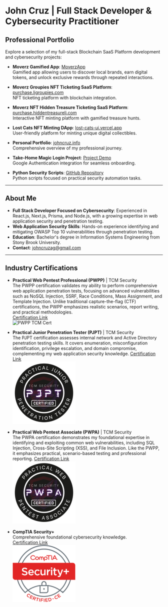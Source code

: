 # John Cruz | Full Stack Developer & Cybersecurity Practitioner

## Professional Portfolio

Explore a selection of my full-stack Blockchain SaaS Platform development and cybersecurity projects:

- **Moverz Gamified App**: [MoverzApp](https://www.moverzapp.com/)  
  Gamified app allowing users to discover local brands, earn digital tokens, and unlock exclusive rewards through repeated interactions.
  
- **Moverz Groupies NFT Ticketing SaaS Platform**: [purchase.ligroupies.com](https://purchase.ligroupies.com/)  
  NFT ticketing platform with blockchain integration.

- **Moverz NFT Hidden Treasure Ticketing SaaS Platform**: [purchase.hiddentreasureli.com](https://purchase.hiddentreasureli.com/)  
  Interactive NFT minting platform with gamified treasure hunts.
  
- **Lost Cats NFT Minting DApp**: [lost-cats-ui.vercel.app](https://lost-cats-ui.vercel.app/)  
  User-friendly platform for minting unique digital collectibles.

- **Personal Portfolio**: [johncruz.info](https://www.johncruz.info/)  
  Comprehensive overview of my professional journey.

- **Take-Home Magic Login Project**: [Project Demo](https://vercel.com/johncruzaggmailcoms-projects/take-home-debug/7dKJs7RespUj9muNNkCjEfMMRpZw)  
  Google Authentication integration for seamless onboarding.

- **Python Security Scripts**: [GitHub Repository](https://github.com/jocruz/PySecScripts)  
  Python scripts focused on practical security automation tasks.

---

## About Me
- **Full Stack Developer Focused on Cybersecurity**: Experienced in React.js, Next.js, Prisma, and Node.js, with a growing expertise in web application security and penetration testing.
- **Web Application Security Skills**: Hands-on experience identifying and mitigating OWASP Top 10 vulnerabilities through penetration testing.
- **Education**: Bachelor's degree in Information Systems Engineering from Stony Brook University.
- **Contact**: [johncruzag@gmail.com](mailto:johncruzag@gmail.com)

---


## Industry Certifications
- **Practical Web Pentest Professional (PWPP)** | TCM Security  
  The PWPP certification validates my ability to perform comprehensive web application penetration tests, focusing on advanced vulnerabilities such as NoSQL Injection, SSRF, Race Conditions,  Mass Assignment, and Template Injection. Unlike traditional capture-the-flag (CTF) certifications, the PWPP emphasizes realistic scenarios, report writing, and practical methodologies.  
  [Certification Link](https://certified.tcm-sec.com/d7737546-ac9c-4066-83f1-fac586877f9d)  
  <img src="https://github.com/user-attachments/assets/855d9b59-7b9c-4608-a10d-8175c8017bcf" alt="PWPP TCM Cert" width="200"/>
  
- **Practical Junior Penetration Tester (PJPT)** | TCM Security  
  The PJPT certification assesses internal network and Active Directory penetration testing skills. It covers enumeration, misconfiguration identification, privilege escalation, and domain compromise, complementing my web application security knowledge.
  [Certification Link](https://certified.tcm-sec.com/006bf430-1660-4ee2-adda-d5cda8608055#gs.hyszjg)  
  <img src="https://raw.githubusercontent.com/jocruz/jocruz/main/Certification%20Badges/PJPT%20TCM%20Cert.png" alt="PJPT TCM Cert" width="200"/>
  
- **Practical Web Pentest Associate (PWPA)** | TCM Security  
 The PWPA certification demonstrates my foundational expertise in identifying and exploiting common web vulnerabilities, including SQL Injection, Cross-Site Scripting (XSS), and File Inclusion. Like the PWPP, it emphasizes practical, scenario-based testing and professional reporting.
  [Certification Link](https://certified.tcm-sec.com/4a803568-86d5-4150-924f-9cc6173eff74?key=a2d2b570e775b4a2f78622e7443351b05e021fcc03edfc9961ad3456ae9a1f8a&record_view=true#acc.D9ydv0fu)  
  <img src="https://raw.githubusercontent.com/jocruz/jocruz/main/Certification%20Badges/PWPA%20TCM%20Cert.png" alt="PWPA TCM Cert" width="200"/>

- **CompTIA Security+**  
  Comprehensive foundational cybersecurity knowledge.  
  [Certification Link](https://www.credly.com/badges/7d06c8d7-ce80-4094-b87d-4ddced0d0bce/public_url)  
  <img src="https://raw.githubusercontent.com/jocruz/jocruz/main/Certification%20Badges/SecurityPlus%20Logo%20Certified%20CE.png" alt="SecurityPlus Certified CE" width="200"/>

